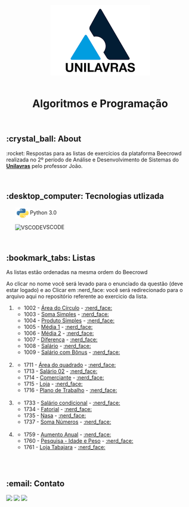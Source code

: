 <div align="center">
  <img alt="Logo Unilavras" title="Unilavras" src="./src/logo_unilavras.png">
</div>

<br>
<h1 align="center"> 
	 Algoritmos e Programação 
</h1>
</br>

<h2 align=left> :crystal_ball:​ About </h2>

<p> :rocket: Respostas para as listas de exercícios da plataforma Beecrowd realizada no 2º período de Análise e Desenvolvimento de Sistemas do <a href="https://unilavras.edu.br"> <strong><b>Unilavras</b></strong></a> pelo professor João.</p>
</br>

<h2 align=left> :desktop_computer:​ Tecnologias utlizada</h2>

<div align=left>
  <ol><img align="center" alt="Python" height="30" width="40" src="https://raw.githubusercontent.com/devicons/devicon/master/icons/python/python-original.svg"><a>Python 3.0</a></ol>
  <ol><img align="center" alt="VSCODE" height="30" width="40" src="https://cdn.jsdelivr.net/gh/devicons/devicon/icons/vscode/vscode-original.svg"><a>VSCODE</a></ol>
</div>
</br>

<div align=left>
  <h2 align=left> :bookmark_tabs:​​ Listas</h2>
  <p>As listas estão ordenadas na mesma ordem do Beecrowd</p>
  <p>Ao clicar no nome você será levado para o enunciado da questão (deve estar logado) e ao Clicar em :nerd_face: você será redirecionado para o arquivo aqui no repositório referente ao exercicio da lista.</p>
  <ol>
    <li>
      <ul>
        <li>1002 - <a href="https://www.beecrowd.com.br/judge/pt/problems/view/1002">Área do Círculo</a> - <a href="https://github.com/sthelf/Algoritmos-e-Programacao/blob/main/Lista1/1002.py">:nerd_face:</a>
        </li>
        <li>1003 - <a href="https://www.beecrowd.com.br/judge/pt/problems/view/1003">Soma Simples</a> - <a href="https://github.com/sthelf/Algoritmos-e-Programacao/blob/main/Lista1/1003.py">:nerd_face:</a>
        </li>
        <li>1004 - <a href="https://www.beecrowd.com.br/judge/pt/problems/view/1004">Produto Simples</a> - <a href="https://github.com/sthelf/Algoritmos-e-Programacao/blob/main/Lista1/1004.py">:nerd_face:</a>
        </li>
        <li>1005 - <a href="https://www.beecrowd.com.br/judge/pt/problems/view/1005">Média 1</a> - <a href="https://github.com/sthelf/Algoritmos-e-Programacao/blob/main/Lista1/1005.py">:nerd_face:</a>
        </li>
        <li>1006 - <a href="https://www.beecrowd.com.br/judge/pt/problems/view/1006">Média 2</a> - <a href="https://github.com/sthelf/Algoritmos-e-Programacao/blob/main/Lista1/1006.py">:nerd_face:</a>
        </li>
        <li>1007 - <a href="https://www.beecrowd.com.br/judge/pt/problems/view/1007">Diferença</a> - <a href="https://github.com/sthelf/Algoritmos-e-Programacao/blob/main/Lista1/1007.py">:nerd_face:</a>
        </li>
        <li>1008 - <a href="https://www.beecrowd.com.br/judge/pt/problems/view/1008">Salário</a> - <a href="https://github.com/sthelf/Algoritmos-e-Programacao/blob/main/Lista1/1008.py">:nerd_face:</a>
        </li>
        <li>1009 - <a href="https://www.beecrowd.com.br/judge/pt/problems/view/1009">Salário com Bônus</a> - <a href="https://github.com/sthelf/Algoritmos-e-Programacao/blob/main/Lista1/1009.py">:nerd_face:</a>
        </li>
        </br>
      </ul>
    </li>
    <li>
      <ul>
      <li>1711 - <a href="https://www.beecrowd.com.br/judge/pt/custom-problems/view/1711">Área do quadrado</a> - <a href="https://github.com/sthelf/Algoritmos-e-Programacao/blob/main/Lista2/1711.py">:nerd_face:</a>
      </li>
      <li>1713 - <a href="https://www.beecrowd.com.br/judge/pt/custom-problems/view/1713">Salário 02</a> - <a href="https://github.com/sthelf/Algoritmos-e-Programacao/blob/main/Lista2/1713.py">:nerd_face:</a>
      </li>
      <li>1714 - <a href="https://www.beecrowd.com.br/judge/pt/custom-problems/view/1714">Comerciante</a> - <a href="https://github.com/sthelf/Algoritmos-e-Programacao/blob/main/Lista2/1714.py">:nerd_face:</a>
      </li>
      <li>1715 - <a href="https://www.beecrowd.com.br/judge/pt/custom-problems/view/1715">Loja</a> - <a href="https://github.com/sthelf/Algoritmos-e-Programacao/blob/main/Lista2/1715.py">:nerd_face:</a>
      </li>
      <li>1716 - <a href="https://www.beecrowd.com.br/judge/pt/custom-problems/view/1716">Plano de Trabalho</a> - <a href="https://github.com/sthelf/Algoritmos-e-Programacao/blob/main/Lista2/1716.py">:nerd_face:</a>
      </li>
      </br>
      </ul>
    </li>
    <li>
      <ul>
      <li>1733 - <a href="https://www.beecrowd.com.br/judge/pt/custom-problems/view/1733">Salário condicional</a> - <a href="https://github.com/sthelf/Algoritmos-e-Programacao/blob/main/Lista3/1733.py">:nerd_face:</a>
      </li>
      <li>1734 - <a href="https://www.beecrowd.com.br/judge/pt/custom-problems/view/1734">Fatorial</a> - <a href="https://github.com/sthelf/Algoritmos-e-Programacao/blob/main/Lista3/1734.py">:nerd_face:</a>
      </li>
      <li>1735 - <a href="https://www.beecrowd.com.br/judge/pt/custom-problems/view/1735">Nasa</a> - <a href="https://github.com/sthelf/Algoritmos-e-Programacao/blob/main/Lista3/1735.py">:nerd_face:</a>
      </li>
      <li>1737 - <a href="https://www.beecrowd.com.br/judge/pt/custom-problems/view/1737">Soma Números</a> - <a href="https://github.com/sthelf/Algoritmos-e-Programacao/blob/main/Lista3/1737.py">:nerd_face:</a>
      </li>
      </br>
      </ul>
    </li>
    <li>
      <ul>
      <li>1759 - <a href="https://www.beecrowd.com.br/judge/pt/custom-problems/view/1759">Aumento Anual</a> - <a href="https://github.com/sthelf/Algoritmos-e-Programacao/blob/main/Lista4/1759.py">:nerd_face:</a>
      </li>
      <li>1760 - <a href="https://www.beecrowd.com.br/judge/pt/custom-problems/view/1760">Pesquisa - Idade e Peso</a> - <a href="https://github.com/sthelf/Algoritmos-e-Programacao/blob/main/Lista4/1760.py">:nerd_face:</a>
      </li>
      <li>1761 - <a href="https://www.beecrowd.com.br/judge/pt/custom-problems/view/1761">Loja Tabajara</a> - <a href="https://github.com/sthelf/Algoritmos-e-Programacao/blob/main/Lista4/1761.py">:nerd_face:</a>
      </li>
      </ul>
    </li>
  </ol>
  </br>
</div>

</br>

<h2>​:email:​​ Contato </h2>
<div>
 <a href="https://discordapp.com/users/Davi Sthelf#5622" target="_blank"><img src="https://img.shields.io/badge/Discord-7289DA?style=for-the-badge&logo=discord&logoColor=white" target="_blank"></a> 
  <a href = "mailto:sasukegrc@gmail.com"><img src="https://img.shields.io/badge/Gmail-D14836?style=for-the-badge&logo=gmail&logoColor=white" target="_blank"></a>
  <a href="https://www.linkedin.com/in/sthelf" target="_blank"><img src="https://img.shields.io/badge/-LinkedIn-%230077B5?style=for-the-badge&logo=linkedin&logoColor=white" target="_blank"></a> 
 </div>

